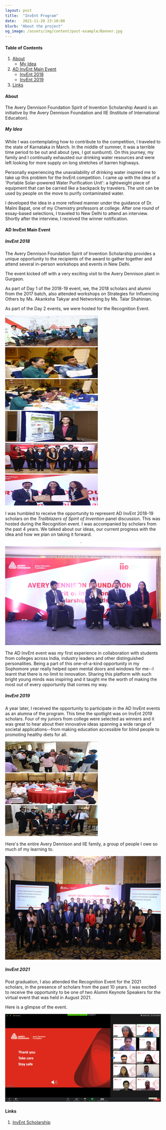 ```yaml
---
layout: post
title:  "InvEnt Program"
date:   2021-11-20 23:10:00
blurb: "About the project"
og_image: /assets/img/content/post-example/Banner.jpg
---
```


#### Table of Contents
1. [About](#about)
    * [My Idea](#my-idea)
2. [AD InvEnt Main Event](#AD-Invent-main-event)
    * [InvEnt 2018](#invent-2018)
    * [InvEnt 2019](#invent-2019)
3. [Links](#links)

#### About

The Avery Dennison Foundation Spirit of Invention Scholarship Award is an initiative by the Avery Dennison Foundation and IIE (Institute of International Education).

##### My Idea

While I was contemplating how to contribute to the competition, I traveled to the state of Karnataka in March. In the middle of summer, it was a terrible time period to be out and about (yes, I got sunburnt). On this journey, my family and I continually exhausted our drinking water resources and were left looking for more supply on long stretches of barren highways.  

Personally experiencing the unavailability of drinking water inspired me to take up this problem for the InvEnt competition. I came up with the idea of a 'Portable Solar-powered Water Purification Unit': a lightweight piece of equipment that can be carried like a backpack by travelers. The unit can be used by people on the move to purify contaminated water.  

I developed the idea in a more refined manner under the guidance of Dr. Malini Bapat, one of my Chemistry professors at college. After one round of essay-based selections, I traveled to New Delhi to attend an interview. Shortly after the interview, I received the winner notification.

#### AD InvEnt Main Event


##### InvEnt 2018

The Avery Dennison Foundation Spirit of Invention Scholarship provides a unique opportunity to the recipients of the award to gather together and attend several in-person workshops and events in New Delhi.  

The event kicked off with a very exciting visit to the Avery Dennison plant in Gurgaon.

As part of Day 1 of the 2018-19 event, we, the 2018 scholars and alumni from the 2017 batch, also attended workshops on Strategies for Influencing Others by Ms. Akanksha Takyar and Networking by Ms. Talar Shahinian.  

As part of the Day 2 events, we were hosted for the Recognition Event.  

<img src="/assets/img/content/AD/1.JPG" width="300px" height="100px"/>&nbsp; &nbsp; &nbsp;
<img src="/assets/img/content/AD/2.JPG" width="300px" height="100px"/>&nbsp; &nbsp; &nbsp;
<br />
<img src="/assets/img/content/AD/3.JPG" width="300px" height="100px"/>
<img src="/assets/img/content/AD/4.JPG" width="300px" height="100px"/>&nbsp; &nbsp; &nbsp;
<br />
<img src="/assets/img/content/AD/5.JPG" width="300px" height="100px"/>&nbsp; &nbsp; &nbsp;
<img src="/assets/img/content/AD/6.JPG" width="300px" height="100px"/> &nbsp; &nbsp; &nbsp;

I was humbled to receive the opportunity to represent AD InvEnt 2018-19 scholars on the _Trailblazers of Spirit of Invention_ panel discussion. This was hosted during the Recognition event. I was accompanied by scholars from the past 4 years. We talked about our ideas, our current progress with the idea and how we plan on taking it forward.  

<img src="/assets/img/content/AD/trailblazers.JPG" alt="bay" class="post-pic"/>

The AD InvEnt event was my first experience in collaboration with students from colleges across India, industry leaders and other distinguished personalities. Being a part of this one-of-a-kind opportunity in my Sophomore year really helped open mental doors and windows for me--I learnt that there is no limit to innovation. Sharing this platform with such bright young minds was inspiring and it taught me the worth of making the most out of every opportunity that comes my way.  

##### InvEnt 2019

A year later, I received the opportunity to participate in the AD InvEnt events as an alumna of the program. This time the spotlight was on InvEnt 2019 scholars. Four of my juniors from college were selected as winners and it was great to hear about their innovative ideas spanning a wide range of societal applications--from making education accessible for blind people to promoting healthy diets for all.

<img src="/assets/img/content/AD/7.JPG" width="300px" height="100px"/>&nbsp; &nbsp; &nbsp;
<img src="/assets/img/content/AD/8.JPG" width="300px" height="100px"/>&nbsp; &nbsp; &nbsp;
<br />
<img src="/assets/img/content/AD/9.JPG" width="300px" height="100px"/>

Here's the entire Avery Dennison and IIE family, a group of people I owe so much of my learning to.  

<img src="/assets/img/content/AD/final.JPG" alt="bay" class="post-pic"/>

##### InvEnt 2021

Post graduation, I also attended the Recognition Event for the 2021 scholars, in the presence of scholars from the past 10 years. I was excited to receive the opportunity to be one of two Alumni Keynote Speakers for the virtual event that was held in August 2021.

Here is a glimpse of the event.

<img src="/assets/img/content/AD/final.png" alt="bay" class="post-pic"/>

#### Links

1. [InvEnt Scholarship](https://www.applytoaverydennisoninvent.org/)
